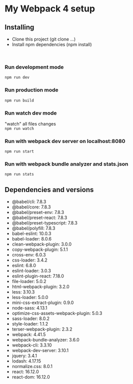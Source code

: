 # My Webpack 4 setup

## Installing

* Clone this project (git clone ...)
* Install npm dependencies (npm install)

<br>

### Run development mode
`npm run dev`

### Run production mode
`npm run build`

### Run watch dev mode 
"watch" all files changes <br>
`npm run watch`

### Run with webpack dev server on localhost:8080
`npm run start`

### Run with webpack bundle analyzer and stats.json
`npm run stats`

## Dependencies and versions

* @babel/cli: 7.8.3
* @babel/core: 7.8.3
* @babel/preset-env: 7.8.3
* @babel/preset-react: 7.8.3
* @babel/preset-typescript: 7.8.3
* @babel/polyfill: 7.8.3
* babel-eslint: 10.0.3
* babel-loader: 8.0.6
* clean-webpack-plugin: 3.0.0
* copy-webpack-plugin: 5.1.1
* cross-env: 6.0.3
* css-loader: 3.4.2
* eslint: 6.8.0
* eslint-loader: 3.0.3
* eslint-plugin-react: 7.18.0
* file-loader: 5.0.2
* html-webpack-plugin: 3.2.0
* less: 3.10.3
* less-loader: 5.0.0
* mini-css-extract-plugin: 0.9.0
* node-sass: 4.13.1
* optimize-css-assets-webpack-plugin: 5.0.3
* sass-loader: 8.0.2
* style-loader: 1.1.2
* terser-webpack-plugin: 2.3.2
* webpack: 4.41.5
* webpack-bundle-analyzer: 3.6.0
* webpack-cli: 3.3.10
* webpack-dev-server: 3.10.1
* jquery: 3.4.1
* lodash: 4.17.15
* normalize.css: 8.0.1
* react: 16.12.0
* react-dom: 16.12.0

